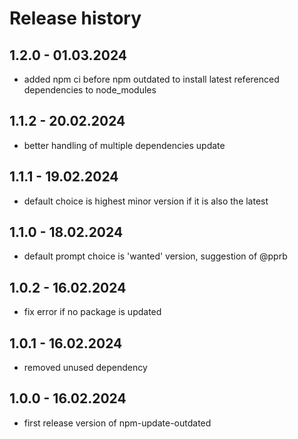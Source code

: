 # Release history
## 1.2.0 - 01.03.2024
- added npm ci before npm outdated to install latest referenced dependencies to node_modules

## 1.1.2 - 20.02.2024
- better handling of multiple dependencies update

## 1.1.1 - 19.02.2024
- default choice is highest minor version if it is also the latest

## 1.1.0 - 18.02.2024
- default prompt choice is 'wanted' version, suggestion of @pprb

## 1.0.2 - 16.02.2024
- fix error if no package is updated

## 1.0.1 - 16.02.2024
- removed unused dependency

## 1.0.0 - 16.02.2024
- first release version of npm-update-outdated
